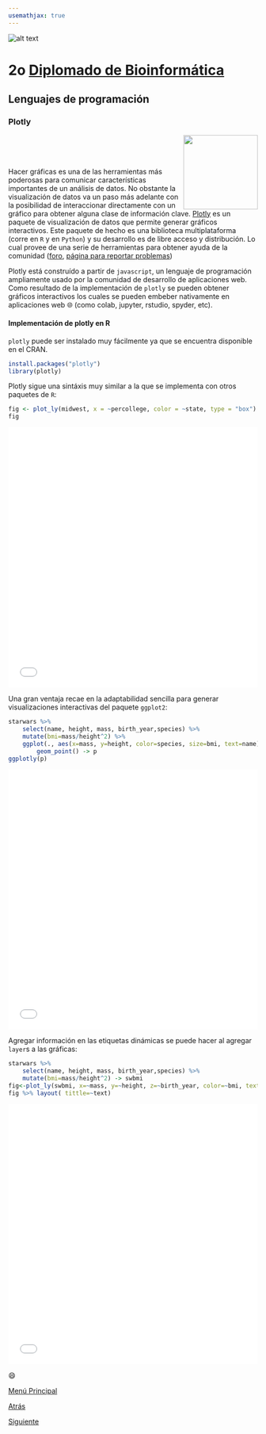 ```yaml
---
usemathjax: true
---
```

![alt text](https://solariabiodata.com.mx/wp-content/uploads/2021/07/logo_red.png "Soluciones de Siguiente Generación")
# 2o [Diplomado de Bioinformática](./)

## Lenguajes de programación

### Plotly

<img src="https://plotly.com/all_static/images/plotly_graphing_libraries_1.png" width=150 align=right>
<br>
<br><br>

Hacer gráficas es una de las herramientas más poderosas para comunicar características importantes de un análisis de datos. No obstante la visualización de datos va un paso más adelante con la posibilidad de interaccionar directamente con un gráfico para obtener alguna clase de información clave. [Plotly](https://plotly.com/) es un paquete de visualización de datos que permite generar gráficos interactivos. Este paquete de hecho es una biblioteca multiplataforma (corre en `R` y en `Python`) y su desarrollo es de libre acceso y distribución. Lo cual provee de una serie de herramientas para obtener ayuda de la comunidad ([foro](https://community.plotly.com/), [página para reportar problemas](https://github.com/ropensci/plotly/issues))

Plotly está construído a partir de `javascript`, un lenguaje de programación ampliamente usado por la comunidad de desarrollo de aplicaciones web. Como resultado de la implementación de `plotly` se pueden obtener gráficos interactivos los cuales se pueden embeber nativamente en aplicaciones web 🌐 (como colab, jupyter, rstudio, spyder, etc).

#### Implementación de plotly en R

`plotly` puede ser instalado muy fácilmente ya que se encuentra disponible en el CRAN.

```R
install.packages("plotly")
library(plotly)
```

Plotly sigue una sintáxis muy similar a la que se implementa con otros paquetes de `R`:

```R
fig <- plot_ly(midwest, x = ~percollege, color = ~state, type = "box")
fig
```

<iframe id="igraph" scrolling="no" style="border:none;" seamless="seamless" src="violinStatesMidwest.html" height="525" width="100%"></iframe>

Una gran ventaja recae en la adaptabilidad sencilla para generar visualizaciones interactivas del paquete `ggplot2`:

```R
starwars %>% 
    select(name, height, mass, birth_year,species) %>% 
    mutate(bmi=mass/height^2) %>% 
    ggplot(., aes(x=mass, y=height, color=species, size=bmi, text=name)) + 
        geom_point() -> p
ggplotly(p)
```

<iframe id="igraph" scrolling="no" style="border:none;" seamless="seamless" src="ggplotlySW.html" height="525" width="100%"></iframe>


Agregar información en las etiquetas dinámicas se puede hacer al agregar `layer`s a las gráficas:

```R
starwars %>% 
    select(name, height, mass, birth_year,species) %>% 
    mutate(bmi=mass/height^2) -> swbmi
fig<-plot_ly(swbmi, x=~mass, y=~height, z=~birth_year, color=~bmi, text=~species, text2=~name)
fig %>% layout( tittle=~text)
```

<iframe id="igraph" scrolling="no" style="border:none;" seamless="seamless" src="starwars.html" height="525" width="100%"></iframe>

😄

[Menú Principal](./)

[Atrás](./plottingR)

[Siguiente](./#)
